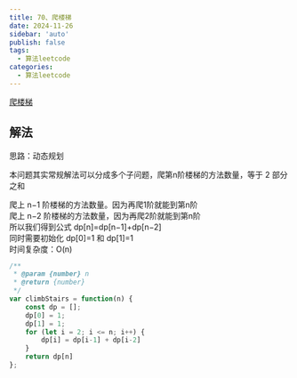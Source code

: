 ```yaml
---
title: 70、爬楼梯
date: 2024-11-26
sidebar: 'auto'
publish: false
tags: 
  - 算法leetcode
categories:
  - 算法leetcode
---
```

[爬楼梯](https://leetcode.cn/problems/climbing-stairs/description/)

## 解法
思路：动态规划

本问题其实常规解法可以分成多个子问题，爬第n阶楼梯的方法数量，等于 2 部分之和  

爬上 n−1 阶楼梯的方法数量。因为再爬1阶就能到第n阶  
爬上 n−2 阶楼梯的方法数量，因为再爬2阶就能到第n阶  
所以我们得到公式 dp[n]=dp[n−1]+dp[n−2]  
同时需要初始化 dp[0]=1 和 dp[1]=1  
时间复杂度：O(n)  

```js
/**
 * @param {number} n
 * @return {number}
 */
var climbStairs = function(n) {
    const dp = [];
    dp[0] = 1;
    dp[1] = 1;
    for (let i = 2; i <= n; i++) {
        dp[i] = dp[i-1] + dp[i-2]
    }
    return dp[n]
};
```
